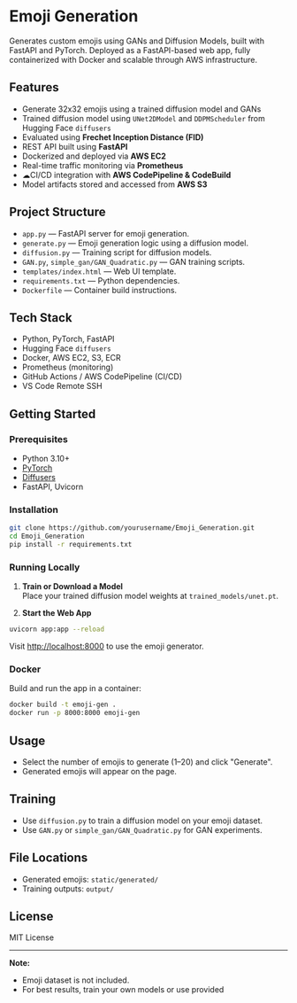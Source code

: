 # Emoji Generation

Generates custom emojis using GANs and Diffusion Models, built with FastAPI and PyTorch. Deployed as a FastAPI-based web app, fully containerized with Docker and scalable through AWS infrastructure.

## Features

- Generate 32x32 emojis using a trained diffusion model and GANs
- Trained diffusion model using `UNet2DModel` and `DDPMScheduler` from Hugging Face `diffusers`
- Evaluated using **Frechet Inception Distance (FID)**
- REST API built using **FastAPI**
- Dockerized and deployed via **AWS EC2**
- Real-time traffic monitoring via **Prometheus**
- ☁CI/CD integration with **AWS CodePipeline & CodeBuild**
- Model artifacts stored and accessed from **AWS S3**

## Project Structure

- `app.py` — FastAPI server for emoji generation.
- `generate.py` — Emoji generation logic using a diffusion model.
- `diffusion.py` — Training script for diffusion models.
- `GAN.py`, `simple_gan/GAN_Quadratic.py` — GAN training scripts.
- `templates/index.html` — Web UI template.
- `requirements.txt` — Python dependencies.
- `Dockerfile` — Container build instructions.

## Tech Stack

- Python, PyTorch, FastAPI
- Hugging Face `diffusers`
- Docker, AWS EC2, S3, ECR
- Prometheus (monitoring)
- GitHub Actions / AWS CodePipeline (CI/CD)
- VS Code Remote SSH


## Getting Started

### Prerequisites

- Python 3.10+
- [PyTorch](https://pytorch.org/)
- [Diffusers](https://github.com/huggingface/diffusers)
- FastAPI, Uvicorn

### Installation

```bash
git clone https://github.com/yourusername/Emoji_Generation.git
cd Emoji_Generation
pip install -r requirements.txt
```

### Running Locally

1. **Train or Download a Model**  
   Place your trained diffusion model weights at `trained_models/unet.pt`.

2. **Start the Web App**

```bash
uvicorn app:app --reload
```

Visit [http://localhost:8000](http://localhost:8000) to use the emoji generator.

### Docker

Build and run the app in a container:

```bash
docker build -t emoji-gen .
docker run -p 8000:8000 emoji-gen
```

## Usage

- Select the number of emojis to generate (1–20) and click "Generate".
- Generated emojis will appear on the page.

## Training

- Use `diffusion.py` to train a diffusion model on your emoji dataset.
- Use `GAN.py` or `simple_gan/GAN_Quadratic.py` for GAN experiments.

## File Locations

- Generated emojis: `static/generated/`
- Training outputs: `output/`

## License

MIT License

---

**Note:**  
- Emoji dataset is not included.  
- For best results, train your own models or use provided
